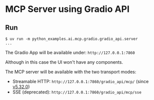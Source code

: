 # MCP Server using Gradio API

## Run

```console
$ uv run -m python_examples.ai.mcp.gradio.gradio_api.server
...
```

The Gradio App will be available under: `http://127.0.0.1:7860`

Although in this case the UI won't have any components.

The MCP server will be available with the two transport modes:

- Streamable HTTP: `http://127.0.0.1:7860/gradio_api/mcp/` (since [v5.32.0](https://github.com/gradio-app/gradio/releases/tag/gradio%405.32.0))
- SSE (deprecated): `http://127.0.0.1:7860/gradio_api/mcp/sse`
